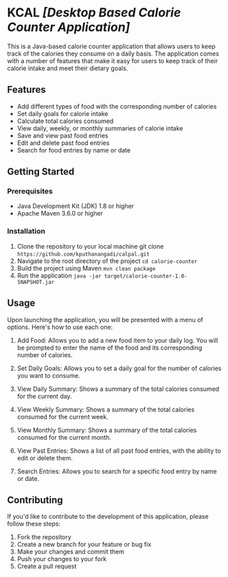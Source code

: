 # KCAL *[Desktop Based Calorie Counter Application]*

This is a Java-based calorie counter application that allows users to keep track of the calories they consume on a daily basis. The application comes with a number of features that make it easy for users to keep track of their calorie intake and meet their dietary goals.

## Features

- Add different types of food with the corresponding number of calories
- Set daily goals for calorie intake
- Calculate total calories consumed
- View daily, weekly, or monthly summaries of calorie intake
- Save and view past food entries
- Edit and delete past food entries
- Search for food entries by name or date

## Getting Started

### Prerequisites

- Java Development Kit (JDK) 1.8 or higher
- Apache Maven 3.6.0 or higher

### Installation

1. Clone the repository to your local machine
git clone `https://github.com/kputhanangadi/calpal.git`
2. Navigate to the root directory of the project
`cd calorie-counter`
3. Build the project using Maven
`mvn clean package`
4. Run the application
`java -jar target/calorie-counter-1.0-SNAPSHOT.jar`


## Usage

Upon launching the application, you will be presented with a menu of options. Here's how to use each one:

1. Add Food: Allows you to add a new food item to your daily log. You will be prompted to enter the name of the food and its corresponding number of calories.

2. Set Daily Goals: Allows you to set a daily goal for the number of calories you want to consume.

3. View Daily Summary: Shows a summary of the total calories consumed for the current day.

4. View Weekly Summary: Shows a summary of the total calories consumed for the current week.

5. View Monthly Summary: Shows a summary of the total calories consumed for the current month.

6. View Past Entries: Shows a list of all past food entries, with the ability to edit or delete them.

7. Search Entries: Allows you to search for a specific food entry by name or date.

## Contributing

If you'd like to contribute to the development of this application, please follow these steps:

1. Fork the repository
2. Create a new branch for your feature or bug fix
3. Make your changes and commit them
4. Push your changes to your fork
5. Create a pull request

